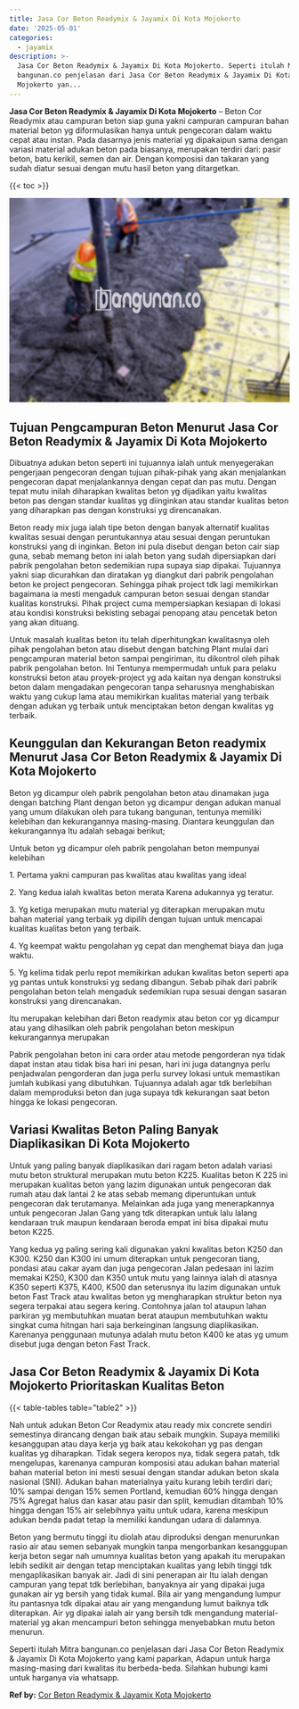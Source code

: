 ```yaml
---
title: Jasa Cor Beton Readymix & Jayamix Di Kota Mojokerto
date: '2025-05-01'
categories:
  - jayamix
description: >-
  Jasa Cor Beton Readymix & Jayamix Di Kota Mojokerto. Seperti itulah Mitra
  bangunan.co penjelasan dari Jasa Cor Beton Readymix & Jayamix Di Kota
  Mojokerto yan...
---
```


**Jasa Cor Beton Readymix & Jayamix Di Kota Mojokerto** – Beton Cor Readymix atau campuran beton siap guna yakni campuran campuran bahan material beton yg diformulasikan hanya untuk pengecoran dalam waktu cepat atau instan. Pada dasarnya jenis material yg dipakaipun sama dengan variasi material adukan beton pada biasanya, merupakan terdiri dari: pasir beton, batu kerikil, semen dan air. Dengan komposisi dan takaran yang sudah diatur sesuai dengan mutu hasil beton yang ditargetkan.

{{< toc >}}

![Jasa Cor Beton Readymix & Jayamix Di Kota Mojokerto](/images/jasa-cor-readymix-43.png)

## Tujuan Pengcampuran Beton Menurut Jasa Cor Beton Readymix & Jayamix Di Kota Mojokerto

Dibuatnya adukan beton seperti ini tujuannya ialah untuk menyegerakan pengerjaan pengecoran dengan tujuan pihak-pihak yang akan menjalankan pengecoran dapat menjalankannya dengan cepat dan pas mutu. Dengan tepat mutu inilah diharapkan kwalitas beton yg dijadikan yaitu kwalitas beton pas dengan standar kualitas yg diinginkan atau standar kualitas beton yang diharapkan pas dengan konstruksi yg direncanakan.

Beton ready mix juga ialah tipe beton dengan banyak alternatif kualitas kwalitas sesuai dengan peruntukannya atau sesuai dengan peruntukan konstruksi yang di inginkan. Beton ini pula disebut dengan beton cair siap guna, sebab memang beton ini ialah beton yang sudah dipersiapkan dari pabrik pengolahan beton sedemikian rupa supaya siap dipakai. Tujuannya yakni siap dicurahkan dan diratakan yg diangkut dari pabrik pengolahan beton ke project pengecoran. Sehingga pihak project tdk lagi memikirkan bagaimana ia mesti mengaduk campuran beton sesuai dengan standar kualitas konstruksi. Pihak project cuma mempersiapkan kesiapan di lokasi atau kondisi konstruksi bekisting sebagai penopang atau pencetak beton yang akan dituang.

Untuk masalah kualitas beton itu telah diperhitungkan kwalitasnya oleh pihak pengolahan beton atau disebut dengan batching Plant mulai dari pengcampuran material beton sampai pengiriman, itu dikontrol oleh pihak pabrik pengolahan beton. Ini Tentunya mempermudah untuk para pelaku konstruksi beton atau proyek-project yg ada kaitan nya dengan konstruksi beton dalam mengadakan pengecoran tanpa seharusnya menghabiskan waktu yang cukup lama atau memikirkan kualitas material yang terbaik dengan adukan yg terbaik untuk menciptakan beton dengan kwalitas yg terbaik.

## Keunggulan dan Kekurangan Beton readymix Menurut Jasa Cor Beton Readymix & Jayamix Di Kota Mojokerto

Beton yg dicampur oleh pabrik pengolahan beton atau dinamakan juga dengan batching Plant dengan beton yg dicampur dengan adukan manual yang umum dilakukan oleh para tukang bangunan, tentunya memiliki kelebihan dan kekurangannya masing-masing. Diantara keunggulan dan kekurangannya Itu adalah sebagai berikut;

Untuk beton yg dicampur oleh pabrik pengolahan beton mempunyai kelebihan

1\. Pertama yakni campuran pas kwalitas atau kwalitas yang ideal

2\. Yang kedua ialah kwalitas beton merata Karena adukannya yg teratur.

3\. Yg ketiga merupakan mutu material yg diterapkan merupakan mutu bahan material yang terbaik yg dipilih dengan tujuan untuk mencapai kualitas kualitas beton yang terbaik.

4\. Yg keempat waktu pengolahan yg cepat dan menghemat biaya dan juga waktu.

5\. Yg kelima tidak perlu repot memikirkan adukan kwalitas beton seperti apa yg pantas untuk konstruksi yg sedang dibangun. Sebab pihak dari pabrik pengolahan beton telah mengaduk sedemikian rupa sesuai dengan sasaran konstruksi yang direncanakan.

Itu merupakan kelebihan dari Beton readymix atau beton cor yg dicampur atau yang dihasilkan oleh pabrik pengolahan beton meskipun kekurangannya merupakan

Pabrik pengolahan beton ini cara order atau metode pengorderan nya tidak dapat instan atau tidak bisa hari ini pesan, hari ini juga datangnya perlu penjadwalan pengorderan dan juga perlu survey lokasi untuk memastikan jumlah kubikasi yang dibutuhkan. Tujuannya adalah agar tdk berlebihan dalam memproduksi beton dan juga supaya tdk kekurangan saat beton hingga ke lokasi pengecoran.

## Variasi Kwalitas Beton Paling Banyak Diaplikasikan Di Kota Mojokerto

Untuk yang paling banyak diaplikasikan dari ragam beton adalah variasi mutu beton struktural merupakan mutu beton K225. Kualitas beton K 225 ini merupakan kualitas beton yang lazim digunakan untuk pengecoran dak rumah atau dak lantai 2 ke atas sebab memang diperuntukan untuk pengecoran dak terutamanya. Melainkan ada juga yang menerapkannya untuk pengecoran Jalan Gang yang tdk diterapkan untuk lalu lalang kendaraan truk maupun kendaraan beroda empat ini bisa dipakai mutu beton K225.

Yang kedua yg paling sering kali digunakan yakni kwalitas beton K250 dan K300. K250 dan K300 ini umum diterapkan untuk pengecoran tiang, pondasi atau cakar ayam dan juga pengecoran Jalan pedesaan ini lazim memakai K250, K300 dan K350 untuk mutu yang lainnya ialah di atasnya K350 seperti K375, K400, K500 dan seterusnya itu lazim digunakan untuk beton Fast Track atau kwalitas beton yg mengharapkan struktur beton nya segera terpakai atau segera kering. Contohnya jalan tol ataupun lahan parkiran yg membutuhkan muatan berat ataupun membutuhkan waktu singkat cuma hitngan hari saja berkeinginan langsung diaplikasikan. Karenanya penggunaan mutunya adalah mutu beton K400 ke atas yg umum disebut juga dengan beton Fast Track.

## Jasa Cor Beton Readymix & Jayamix Di Kota Mojokerto Prioritaskan Kualitas Beton

{{< table-tables table="table2" >}}

Nah untuk adukan Beton Cor Readymix atau ready mix concrete sendiri semestinya dirancang dengan baik atau sebaik mungkin. Supaya memiliki kesanggupan atau daya kerja yg baik atau kekokohan yg pas dengan kualitas yg diharapkan. Tidak segera keropos nya, tidak segera patah, tdk mengelupas, karenanya campuran komposisi atau adukan bahan material bahan material beton ini mesti sesuai dengan standar adukan beton skala nasional (SNI). Adukan bahan materialnya yaitu kurang lebih terdiri dari; 10% sampai dengan 15% semen Portland, kemudian 60% hingga dengan 75% Agregat halus dan kasar atau pasir dan split, kemudian ditambah 10% hingga dengan 15% air selebihnya yaitu untuk udara, karena meskipun adukan benda padat tetap Ia memiliki kandungan udara di dalamnya.

Beton yang bermutu tinggi itu diolah atau diproduksi dengan menurunkan rasio air atau semen sebanyak mungkin tanpa mengorbankan kesanggupan kerja beton segar nah umumnya kualitas beton yang apakah itu merupakan lebih sedikit air dengan tetap menciptakan kualitas yang lebih tinggi tdk mengaplikasikan banyak air. Jadi di sini penerapan air Itu ialah dengan campuran yang tepat tdk berlebihan, banyaknya air yang dipakai juga gunakan air yg bersih yang tidak kumal. Bila air yang mengandung lumpur itu pantasnya tdk dipakai atau air yang mengandung lumut baiknya tdk diterapkan. Air yg dipakai ialah air yang bersih tdk mengandung material-material yg akan mencampuri beton sehingga menyebabkan mutu beton menurun.

Seperti itulah Mitra bangunan.co penjelasan dari Jasa Cor Beton Readymix & Jayamix Di Kota Mojokerto yang kami paparkan, Adapun untuk harga masing-masing dari kwalitas itu berbeda-beda. Silahkan hubungi kami untuk harganya via whatsapp.

**Ref by:** [Cor Beton Readymix & Jayamix Kota Mojokerto](https://id.wikipedia.org/wiki/Cor)

